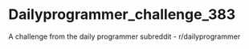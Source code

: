 # Dailyprogrammer_challenge_383
A challenge from the daily programmer subreddit - r/dailyprogrammer

